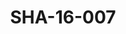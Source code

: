 ---
pid: SHA-16-007
title: SHA-16-007
language: en
collection: Sharhabil Ahmed
original_label: 
rights: Sharhabil Ahmed
location_of_original: Sharhabil Ahmed
photographer_or_studio: 
scanned_from: photograph 10 by 15.2
_date: '1995'
location: Khartoum, Kafouri French Ambassador's Residence
description: Sharhabil Ahmed and his band
additional_notes: 
permission_display: 'yes'
on_server: 'no'
on_website: 'no'
permalink: "/archive/en/sha-16-007.html"
layout: photo-page
---